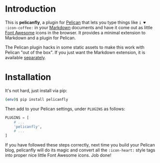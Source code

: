 Introduction
============

This is **pelicanfly**, a plugin for [Pelican](http://docs.getpelican.com/)
that lets you type things like `i ♥ :icon-coffee:` in your
[Markdown](http://daringfireball.net/projects/markdown/) documents and have it
come out as little [Font Awesome](http://fontawesome.io/) icons in the
browser. It provides a minimal extension to Markdown and a plugin for Pelican.

The Pelican plugin hacks in some static assets to make this work with
Pelican "out of the box". If you just want the Markdown extension, it is
available
[separately](http://bmcorser.github.com/markdown-fontawesome/).

Installation
============

It's not hard, just install via pip:

```bash
(env)$ pip install pelicanfly
```

Then add to your Pelican settings, under `PLUGINS` as follows:

```python
PLUGINS = [
    # ...
    'pelicanfly',
    # ...
]
```

If you have followed these steps correctly, next time you build your Pelican
blog, pelicanfly will do its magic and convert all the `:icon-heart:` style
tags into proper nice little Font Awesome icons. Job done!
